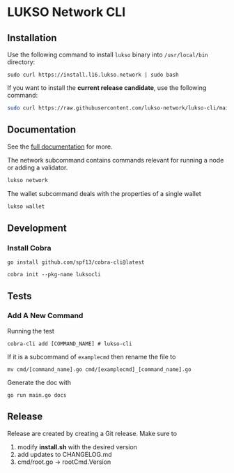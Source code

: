 # LUKSO Network CLI


## Installation

Use the following command to install `lukso` binary into `/usr/local/bin` directory:

```
sudo curl https://install.l16.lukso.network | sudo bash
```


If you want to install the **current release candidate**, use the following command:

```sh
sudo curl https://raw.githubusercontent.com/lukso-network/lukso-cli/main/install-rc.sh | sudo bash
```
 

## Documentation

See the [full documentation](./docs/cli.md) for more.

The network subcommand contains commands relevant for running a node or adding a validator. 

```sh
lukso network 
```

The wallet subcommand deals with the properties of a single wallet 

```sh
lukso wallet
```

## Development


### Install Cobra

    go install github.com/spf13/cobra-cli@latest

    cobra init --pkg-name luksocli


## Tests
    

### Add A New Command

Running the test

    cobra-cli add [COMMAND_NAME] # lukso-cli

If it is a subcommand of `examplecmd` then rename the file to

    mv cmd/[command_name].go cmd/[examplecmd]_[command_name].go

Generate the doc with

    go run main.go docs 

## Release

Release are created by creating a Git release. Make sure to 

1. modify **install.sh** with the desired version 
2. add updates to CHANGELOG.md
3. cmd/root.go  -> rootCmd.Version

